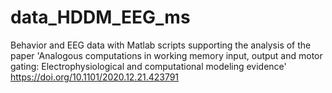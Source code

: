 # data_HDDM_EEG_ms
Behavior and EEG data with Matlab scripts supporting the analysis of the paper 'Analogous computations in working memory input, output and motor gating: Electrophysiological and computational modeling evidence' 
https://doi.org/10.1101/2020.12.21.423791

